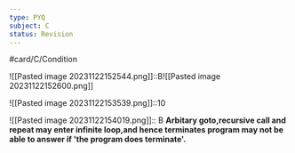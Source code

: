 ```yaml
---
type: PYQ
subject: C
status: Revision
---
```

#card/C/Condition


![[Pasted image 20231122152544.png]]::B![[Pasted image 20231122152600.png]] <!--SR:!2023-12-11,11,190-->


![[Pasted image 20231122153539.png]]::10 <!--SR:!2023-11-30,4,170-->

![[Pasted image 20231122154019.png]]:: B  **Arbitary goto,recursive call and repeat may enter infinite loop,and hence terminates program may not be able to answer if 'the program does terminate'.** <!--SR:!2023-12-05,6,170-->

